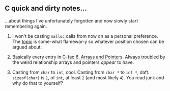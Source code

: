 ## C quick and dirty notes...

...about things I've unfortunately forgotten and now slowly start remembering again. 

1. I won't be casting `malloc` calls from now on as a personal preference. The [topic][stack_malloc] is some-what 
   flamewar-y so whatever position chosen can be argued about.

2. Basically every entry in [C-faq 6. Arrays and Pointers][cfaq6]. Always troubled by the weird relationship arrays 
   and pointers *appear* to have.

3. Casting from `char` to `int`, cool. Casting from `char *` to `int *`, daft. `sizeof(char)` is `1`, of `int`, at least 
   `2` (and most likely `4`). You read junk and why do that to yourself?

[cfaq6]: http://c-faq.com/aryptr/index.html
[stack_malloc]: https://stackoverflow.com/questions/605845/do-i-cast-the-result-of-malloc
